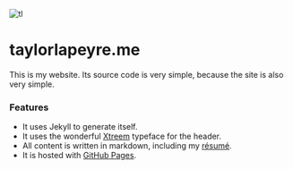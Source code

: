 ![tl](http://i.imgur.com/xEyymUc.png)

# taylorlapeyre.me

This is my website. Its source code is very simple, because the site is also very simple.

### Features

- It uses Jekyll to generate itself.
- It uses the wonderful [Xtreem](http://www.myfonts.com/fonts/mawns/xtreem/) typeface for the header.
- All content is written in markdown, including my [résumé](/resume.md).
- It is hosted with [GitHub Pages](https://pages.github.com/).
